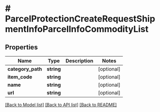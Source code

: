 # # ParcelProtectionCreateRequestShipmentInfoParcelInfoCommodityList

## Properties

Name | Type | Description | Notes
------------ | ------------- | ------------- | -------------
**category_path** | **string** |  | [optional] 
**item_code** | **string** |  | [optional] 
**name** | **string** |  | [optional] 
**url** | **string** |  | [optional] 

[[Back to Model list]](../../README.md#documentation-for-models) [[Back to API list]](../../README.md#documentation-for-api-endpoints) [[Back to README]](../../README.md)


